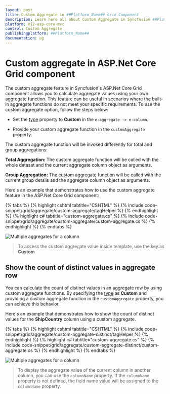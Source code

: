 ```yaml
---
layout: post
title: Custom Aggregate in ##Platform_Name## Grid Component
description: Learn here all about Custom Aggregate in Syncfusion ##Platform_Name## Grid component of Syncfusion Essential JS 2 and more.
platform: ej2-asp-core-mvc
control: Custom Aggregate
publishingplatform: ##Platform_Name##
documentation: ug
---
```



# Custom aggregate in ASP.Net Core Grid component

The custom aggregate feature in Syncfusion's ASP.Net Core Grid component allows you to calculate aggregate values using your own aggregate function. This feature can be useful in scenarios where the built-in aggregate functions do not meet your specific requirements. To use the custom aggregate option, follow the steps below:

* Set the [type](https://help.syncfusion.com/cr/aspnetcore-js2/Syncfusion.EJ2.Grids.AggregateType.html) property to **Custom** in the `e-aggregate -> e-column`.

* Provide your custom aggregate function in the `customAggregate` property.

The custom aggregate function will be invoked differently for total and group aggregations:

**Total Aggregation:** The custom aggregate function will be called with the whole dataset and the current aggregate column object as arguments.

**Group Aggregation:** The custom aggregate function will be called with the current group details and the aggregate column object as arguments.

Here's an example that demonstrates how to use the custom aggregate feature in the ASP.Net Core Grid component:

{% tabs %}
{% highlight cshtml tabtitle="CSHTML" %}
{% include code-snippet/grid/aggregate/custom-aggregate/tagHelper %}
{% endhighlight %}
{% highlight c# tabtitle="custom-aggregate.cs" %}
{% include code-snippet/grid/aggregate/custom-aggregate/custom-aggregate.cs %}
{% endhighlight %}
{% endtabs %}

![Multiple aggregates for a column](../images/aggregates/custom-aggergate.png)

> To access the custom aggregate value inside template, use the key as **Custom**

## Show the count of distinct values in aggregate row

You can calculate the count of distinct values in an aggregate row by using custom aggregate functions. By specifying the [type](https://help.syncfusion.com/cr/aspnetcore-js2/Syncfusion.EJ2.Grids.AggregateType.html) as **Custom** and providing a custom aggregate function in the `customAggregate` property, you can achieve this behavior.

Here's an example that demonstrates how to show the count of distinct values for the **ShipCountry** column using a custom aggregate.

{% tabs %}
{% highlight cshtml tabtitle="CSHTML" %}
{% include code-snippet/grid/aggregate/custom-aggregate-distinct/tagHelper %}
{% endhighlight %}
{% highlight c# tabtitle="custom-aggregate.cs" %}
{% include code-snippet/grid/aggregate/custom-aggregate-distinct/custom-aggregate.cs %}
{% endhighlight %}
{% endtabs %}

![Multiple aggregates for a column](../images/aggregates/custom-distinct.png)

> To display the aggregate value of the current column in another column, you can use the `columnName` property. If the `columnName` property is not defined, the field name value will be assigned to the `columnName` property.
